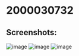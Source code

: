 # 2000030732
## Screenshots:
![image](https://github.com/NunnaVamsiKrishna/2000030732/assets/89993455/07f37566-9483-48c5-903d-ba9bce8883ba)
![image](https://github.com/NunnaVamsiKrishna/2000030732/assets/89993455/02a2d1c1-d4f8-4487-bd4f-62eb7c673894)
![image](https://github.com/NunnaVamsiKrishna/2000030732/assets/89993455/ccfca76a-ac2f-4ef9-ba9a-4d0466c7ed2a)

